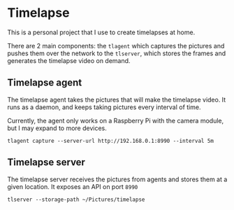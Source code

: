 Timelapse
=========

This is a personal project that I use to create timelapses at home.

There are 2 main components: the `tlagent` which captures the pictures and pushes them over the network 
to the `tlserver`, which stores the frames and generates the timelapse video on demand.

## Timelapse agent

The timelapse agent takes the pictures that will make the timelapse video.
It runs as a daemon, and keeps taking pictures every interval of time.

Currently, the agent only works on a Raspberry Pi with the camera module, but I may expand to more devices.

```shell
tlagent capture --server-url http://192.168.0.1:8990 --interval 5m
```

## Timelapse server

The timelapse server receives the pictures from agents and stores them at a given location.
It exposes an API on port `8990`

```shell
tlserver --storage-path ~/Pictures/timelapse
```
